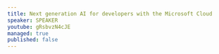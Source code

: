 ```yaml
---
title: Next generation AI for developers with the Microsoft Cloud
speaker: SPEAKER
youtube: gRsbvzN4cJE
managed: true
published: false
---
```

